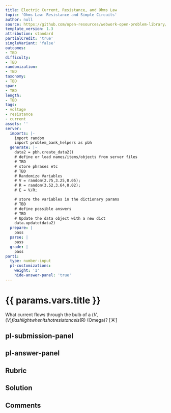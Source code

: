 ```yaml
---
title: Electric Current, Resistance, and Ohms Law
topic: 'Ohms Law: Resistance and Simple Circuits'
author: null
source: https://github.com/open-resources/webwork-open-problem-library/tree/master/Contrib/BrockPhysics/College_Physics_Urone/20.Electric_Current/20-02.Ohms_Law_Resistance_and_Simple_Circuits/NU_U17_20_02_001.pg
template_version: 1.3
attribution: standard
partialCredit: 'true'
singleVariant: 'false'
outcomes:
- TBD
difficulty:
- TBD
randomization:
- TBD
taxonomy:
- TBD
span:
- TBD
length:
- TBD
tags:
- voltage
- resistance
- current
assets: ''
server:
  imports: |-
    import random
    import problem_bank_helpers as pbh
  generate: |-
    data2 = pbh.create_data2()
    # define or load names/items/objects from server files
    # TBD
    # store phrases etc
    # TBD
    # Randomize Variables
    # V = random(2.75,3.25,0.05);
    # R = random(3.52,3.64,0.02);
    # E = V/R;

    # store the variables in the dictionary params
    # TBD
    # define possible answers
    # TBD
    # Update the data object with a new dict
    data.update(data2)
  prepare: |
    pass
  parse: |
    pass
  grade: |
    pass
part1:
  type: number-input
  pl-customizations:
    weight: '1'
    hide-answer-panel: 'true'
---
```


# {{ params.vars.title }} 


What current flows through the bulb of a ($V , (V) flashlight when its hot resistance is ($R) (Omega)?
['A']

## pl-submission-panel 


## pl-answer-panel 


## Rubric 


## Solution 


## Comments 


